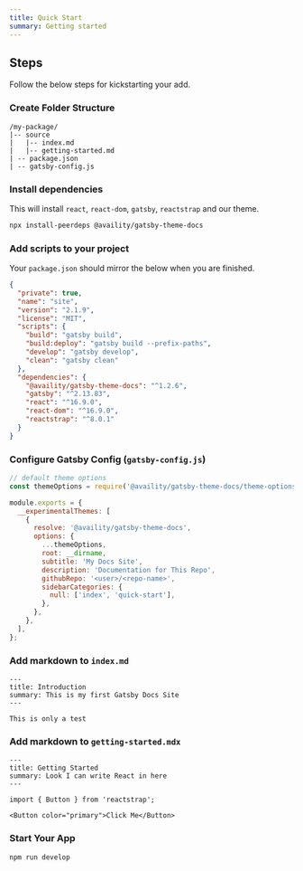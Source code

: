 ```yaml
---
title: Quick Start
summary: Getting started
---
```


## Steps

Follow the below steps for kickstarting your add.

### Create Folder Structure

```folder
/my-package/
|-- source
|   |-- index.md
|   |-- getting-started.md
| -- package.json
| -- gatsby-config.js
```

### Install dependencies

This will install `react`, `react-dom`, `gatsby`, `reactstrap` and our theme.

```bash
npx install-peerdeps @availity/gatsby-theme-docs
```

### Add scripts to your project

Your `package.json` should mirror the below when you are finished.

```json header=package.json
{
  "private": true,
  "name": "site",
  "version": "2.1.9",
  "license": "MIT",
  "scripts": {
    "build": "gatsby build",
    "build:deploy": "gatsby build --prefix-paths",
    "develop": "gatsby develop",
    "clean": "gatsby clean"
  },
  "dependencies": {
    "@availity/gatsby-theme-docs": "^1.2.6",
    "gatsby": "^2.13.83",
    "react": "^16.9.0",
    "react-dom": "^16.9.0",
    "reactstrap": "^8.0.1"
  }
}
```

### Configure Gatsby Config (`gatsby-config.js`)

```js header=gatsby-config.js
// default theme options
const themeOptions = require('@availity/gatsby-theme-docs/theme-options');

module.exports = {
  __experimentalThemes: [
    {
      resolve: '@availity/gatsby-theme-docs',
      options: {
        ...themeOptions,
        root: __dirname,
        subtitle: 'My Docs Site',
        description: 'Documentation for This Repo',
        githubRepo: '<user>/<repo-name>',
        sidebarCategories: {
          null: ['index', 'quick-start'],
        },
      },
    },
  ],
};
```

### Add markdown to `index.md`

```test header=index.md
---
title: Introduction
summary: This is my first Gatsby Docs Site
---

This is only a test
```

### Add markdown to `getting-started.mdx`

```mdx header=getting-started.mdx
---
title: Getting Started
summary: Look I can write React in here
---

import { Button } from 'reactstrap';

<Button color="primary">Click Me</Button>
```

### Start Your App

```bash
npm run develop
```
